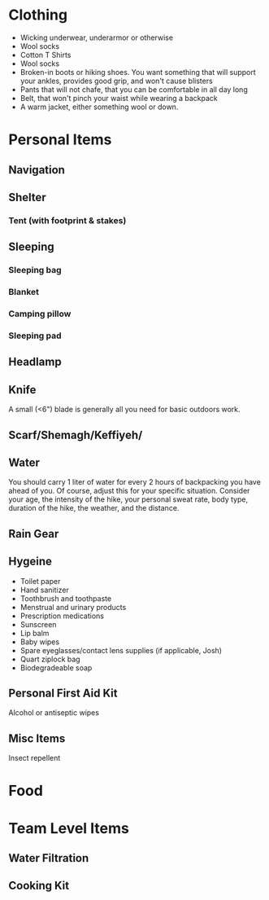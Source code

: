 # Clothing
* Wicking underwear, underarmor or otherwise 
* Wool socks 
* Cotton T Shirts
* Wool socks
* Broken-in boots or hiking shoes. You want something that will support your ankles, provides good grip, and won't cause blisters
* Pants that will not chafe, that you can be comfortable in all day long
* Belt, that won't pinch your waist while wearing a backpack
* A warm jacket, either something wool or down. 

# Personal Items

## Navigation


## Shelter 
### Tent (with footprint & stakes)

## Sleeping
### Sleeping bag
### Blanket
### Camping pillow
### Sleeping pad

## Headlamp

## Knife
A small (<6") blade is generally all you need for basic outdoors work. 

## Scarf/Shemagh/Keffiyeh/

## Water
You should carry 1 liter of water for every 2 hours of backpacking you have ahead of you. Of course, adjust this for your specific situation. Consider your age, the intensity of the hike, your personal sweat rate, body type, duration of the hike, the weather, and the distance.

## Rain Gear

## Hygeine
* Toilet paper
* Hand sanitizer
* Toothbrush and toothpaste
* Menstrual and urinary products
* Prescription medications
* Sunscreen
* Lip balm
* Baby wipes
* Spare eyeglasses/contact lens supplies (if applicable, Josh)
* Quart ziplock bag
* Biodegradeable soap

## Personal First Aid Kit 
Alcohol or antiseptic wipes

## Misc Items
Insect repellent

# Food

# Team Level Items
## Water Filtration
## Cooking Kit
## 


